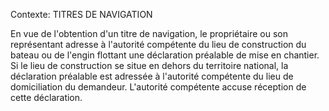 Contexte: TITRES DE NAVIGATION

En vue de l'obtention d'un titre de navigation, le propriétaire ou son représentant adresse à l'autorité compétente du lieu de construction du bateau ou de l'engin flottant une déclaration préalable de mise en chantier. Si le lieu de construction se situe en dehors du territoire national, la déclaration préalable est adressée à l'autorité compétente du lieu de domiciliation du demandeur. L'autorité compétente accuse réception de cette déclaration.